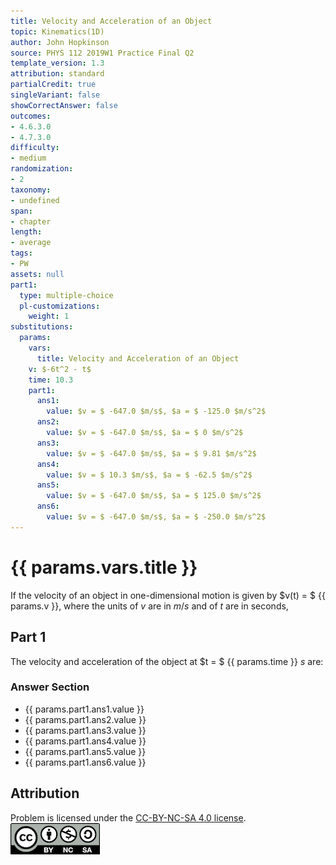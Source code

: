 ```yaml
---
title: Velocity and Acceleration of an Object
topic: Kinematics(1D)
author: John Hopkinson
source: PHYS 112 2019W1 Practice Final Q2
template_version: 1.3
attribution: standard
partialCredit: true
singleVariant: false
showCorrectAnswer: false
outcomes:
- 4.6.3.0
- 4.7.3.0
difficulty:
- medium
randomization:
- 2
taxonomy:
- undefined
span:
- chapter
length:
- average
tags:
- PW
assets: null
part1:
  type: multiple-choice
  pl-customizations:
    weight: 1
substitutions:
  params:
    vars:
      title: Velocity and Acceleration of an Object
    v: $-6t^2 - t$
    time: 10.3
    part1:
      ans1:
        value: $v = $ -647.0 $m/s$, $a = $ -125.0 $m/s^2$
      ans2:
        value: $v = $ -647.0 $m/s$, $a = $ 0 $m/s^2$
      ans3:
        value: $v = $ -647.0 $m/s$, $a = $ 9.81 $m/s^2$
      ans4:
        value: $v = $ 10.3 $m/s$, $a = $ -62.5 $m/s^2$
      ans5:
        value: $v = $ -647.0 $m/s$, $a = $ 125.0 $m/s^2$
      ans6:
        value: $v = $ -647.0 $m/s$, $a = $ -250.0 $m/s^2$
---
```

# {{ params.vars.title }}
If the velocity of an object in one-dimensional motion is given by $v(t) = $ {{ params.v }}, where the units of $v$ are in $m/s$ and of $t$ are in seconds,

## Part 1

The velocity and acceleration of the object at $t = $ {{ params.time }} $s$ are:

### Answer Section

- {{ params.part1.ans1.value }}
- {{ params.part1.ans2.value }}
- {{ params.part1.ans3.value }}
- {{ params.part1.ans4.value }}
- {{ params.part1.ans5.value }}
- {{ params.part1.ans6.value }}

## Attribution

Problem is licensed under the [CC-BY-NC-SA 4.0 license](https://creativecommons.org/licenses/by-nc-sa/4.0/).<br> ![The Creative Commons 4.0 license requiring attribution-BY, non-commercial-NC, and share-alike-SA license.](https://raw.githubusercontent.com/firasm/bits/master/by-nc-sa.png)